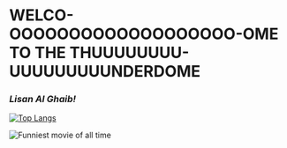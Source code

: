 # WELCO-OOOOOOOOOOOOOOOOOOO-OME TO THE THUUUUUUUU-UUUUUUUUUNDERDOME
### _<!-- SPLASH -->Lisan Al Ghaib!<!-- /SPLASH -->_

[![Top Langs](https://github-readme-stats.vercel.app/api/top-langs/?username=thejhndwn&layout=donut)](https://github.com/thejhndwn/github-readme-stats)

![Funniest movie of all time](https://media1.tenor.com/m/eq1ZD8XnCssAAAAC/a-good-insult.gif)

<!--
**thejhndwn/thejhndwn** is a ✨ _special_ ✨ repository because its `README.md` (this file) appears on your GitHub profile.

Here are some ideas to get you started:

- 🔭 I’m currently working on ...
- 🌱 I’m currently learning ...
- 👯 I’m looking to collaborate on ...
- 🤔 I’m looking for help with ...
- 💬 Ask me about ...
- 📫 How to reach me: ...
- 😄 Pronouns: ...
- ⚡ Fun fact: ...
-->
